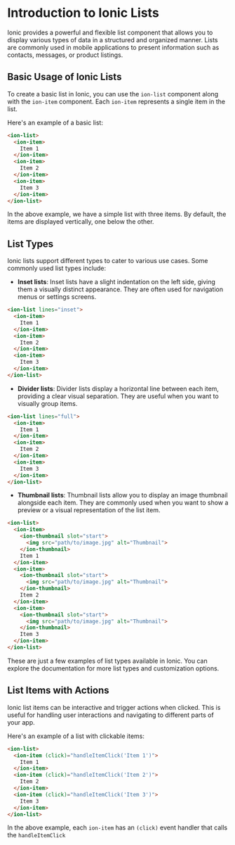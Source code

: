 # Introduction to Ionic Lists

Ionic provides a powerful and flexible list component that allows you to display various types of data in a structured and organized manner. Lists are commonly used in mobile applications to present information such as contacts, messages, or product listings.

## Basic Usage of Ionic Lists

To create a basic list in Ionic, you can use the `ion-list` component along with the `ion-item` component. Each `ion-item` represents a single item in the list.

Here's an example of a basic list:

```html
<ion-list>
  <ion-item>
    Item 1
  </ion-item>
  <ion-item>
    Item 2
  </ion-item>
  <ion-item>
    Item 3
  </ion-item>
</ion-list>
```

In the above example, we have a simple list with three items. By default, the items are displayed vertically, one below the other.

## List Types

Ionic lists support different types to cater to various use cases. Some commonly used list types include:

- **Inset lists**: Inset lists have a slight indentation on the left side, giving them a visually distinct appearance. They are often used for navigation menus or settings screens.

```html
<ion-list lines="inset">
  <ion-item>
    Item 1
  </ion-item>
  <ion-item>
    Item 2
  </ion-item>
  <ion-item>
    Item 3
  </ion-item>
</ion-list>
```

- **Divider lists**: Divider lists display a horizontal line between each item, providing a clear visual separation. They are useful when you want to visually group items.

```html
<ion-list lines="full">
  <ion-item>
    Item 1
  </ion-item>
  <ion-item>
    Item 2
  </ion-item>
  <ion-item>
    Item 3
  </ion-item>
</ion-list>
```

- **Thumbnail lists**: Thumbnail lists allow you to display an image thumbnail alongside each item. They are commonly used when you want to show a preview or a visual representation of the list item.

```html
<ion-list>
  <ion-item>
    <ion-thumbnail slot="start">
      <img src="path/to/image.jpg" alt="Thumbnail">
    </ion-thumbnail>
    Item 1
  </ion-item>
  <ion-item>
    <ion-thumbnail slot="start">
      <img src="path/to/image.jpg" alt="Thumbnail">
    </ion-thumbnail>
    Item 2
  </ion-item>
  <ion-item>
    <ion-thumbnail slot="start">
      <img src="path/to/image.jpg" alt="Thumbnail">
    </ion-thumbnail>
    Item 3
  </ion-item>
</ion-list>
```

These are just a few examples of list types available in Ionic. You can explore the documentation for more list types and customization options.

## List Items with Actions

Ionic list items can be interactive and trigger actions when clicked. This is useful for handling user interactions and navigating to different parts of your app.

Here's an example of a list with clickable items:

```html
<ion-list>
  <ion-item (click)="handleItemClick('Item 1')">
    Item 1
  </ion-item>
  <ion-item (click)="handleItemClick('Item 2')">
    Item 2
  </ion-item>
  <ion-item (click)="handleItemClick('Item 3')">
    Item 3
  </ion-item>
</ion-list>
```

In the above example, each `ion-item` has an `(click)` event handler that calls the `handleItemClick`
